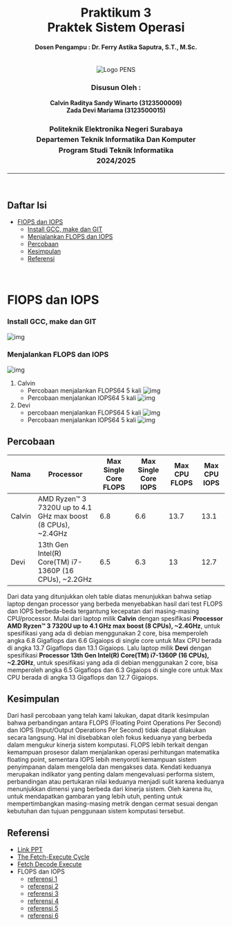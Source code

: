 <div align="center">
  <h1 style="text-align: center;font-weight: bold">Praktikum 3<br>Praktek Sistem Operasi</h1>
  <h4 style="text-align: center;">Dosen Pengampu : Dr. Ferry Astika Saputra, S.T., M.Sc.</h4>
</div>
<br />
<div align="center">
  <img src="https://i.ibb.co/DC3QHnM/logo-pens.png" alt="Logo PENS">
  <h3 style="text-align: center;">Disusun Oleh :</h3>
  <p style="text-align: center;">
    <strong>Calvin Raditya Sandy Winarto (3123500009)</strong><br>
    <strong>Zada Devi Mariama (3123500015)</strong>
  </p>

<h3 style="text-align: center;line-height: 1.5">Politeknik Elektronika Negeri Surabaya<br>Departemen Teknik Informatika Dan Komputer<br>Program Studi Teknik Informatika<br>2024/2025</h3>
  <hr>
</div>
<br>

## Daftar Isi

- [FlOPS dan IOPS](#flops-dan-iops)
    - [Install GCC, make dan GIT](#install-gcc-make-dan-git)
    - [Menjalankan FLOPS dan IOPS](#menjalankan-flops-dan-iops)
  - [Percobaan](#percobaan)
  - [Kesimpulan](#kesimpulan)
  - [Referensi](#referensi)


<br>

# FlOPS dan IOPS

### Install GCC, make dan GIT

![img](assets/1.jpeg)

### Menjalankan FLOPS dan IOPS

![img](assets/2.jpeg)

1. Calvin
   - Percobaan menjalankan FLOPS64 5 kali
   ![img](assets/flops_calvin.jpeg)
   - Percobaan menjalankan IOPS64 5 kali
   ![img](assets/iops_calvin.jpeg)
3. Devi
   - percobaan menjalankan FLOPS64 5 kali
   ![img](assets/flops_devi.png)
   - Percobaan menjalankan IOPS64 5 kali
   ![img](assets/iops_devi.png)

## Percobaan

| Nama | Processor | Max Single Core FLOPS | Max Single Core IOPS | Max CPU FLOPS | Max CPU IOPS |
| ----- | ----- | ----- | ----- | ----- | ----- |
| Calvin  | AMD Ryzen™ 3 7320U up to 4.1 GHz max boost (8 CPUs), ~2.4GHz      | 6.8                   | 6.6                  | 13.7         | 13.1         |
| Devi    | 13th Gen Intel(R) Core(TM) i7-1360P (16 CPUs), ~2.2GHz      | 6.5                   | 6.3                  | 13        | 12.7         |


Dari data yang ditunjukkan oleh table diatas menunjukkan bahwa setiap laptop dengan processor yang berbeda menyebabkan hasil dari test FLOPS dan IOPS berbeda-beda tergantung kecepatan dari masing-masing CPU/processor.
Mulai dari laptop milik **Calvin** dengan spesifikasi **Processor AMD Ryzen™ 3 7320U up to 4.1 GHz max boost (8 CPUs), ~2.4GHz**, untuk spesifikasi yang ada di debian menggunakan 2 core, bisa memperoleh angka 6.8 Gigaflops dan 6.6 Gigaiops di single core untuk Max CPU berada di angka 13.7 Gigaflops dan 13.1 Gigaiops.
Lalu laptop milik **Devi** dengan spesifikasi **Processor 13th Gen Intel(R) Core(TM) i7-1360P (16 CPUs), ~2.2GHz**, untuk spesifikasi yang ada di debian menggunakan 2 core, bisa memperoleh angka 6.5 Gigaflops dan 6.3 Gigaiops di single core untuk Max CPU berada di angka 13 Gigaflops dan 12.7 Gigaiops.

## Kesimpulan

Dari hasil percobaan yang telah kami lakukan, dapat ditarik kesimpulan bahwa perbandingan antara FLOPS (Floating Point Operations Per Second) dan IOPS (Input/Output Operations Per Second) tidak dapat dilakukan secara langsung. Hal ini disebabkan oleh fokus keduanya yang berbeda dalam mengukur kinerja sistem komputasi. FLOPS lebih terkait dengan kemampuan prosesor dalam menjalankan operasi perhitungan matematika floating point, sementara IOPS lebih menyoroti kemampuan sistem penyimpanan dalam mengelola dan mengakses data. Kendati keduanya merupakan indikator yang penting dalam mengevaluasi performa sistem, perbandingan atau pertukaran nilai keduanya menjadi sulit karena keduanya menunjukkan dimensi yang berbeda dari kinerja sistem. Oleh karena itu, untuk mendapatkan gambaran yang lebih utuh, penting untuk mempertimbangkan masing-masing metrik dengan cermat sesuai dengan kebutuhan dan tujuan penggunaan sistem komputasi tersebut.

## Referensi

- [Link PPT](https://www.canva.com/design/DAF_UJsAaZw/Kcpy-2TJeanyoAzzzBZ1tA/edit?utm_content=DAF_UJsAaZw&utm_campaign=designshare&utm_medium=link2&utm_source=sharebutton)
- [The Fetch-Execute Cycle](https://www.youtube.com/watch?v=Z5JC9Ve1sfI)
- [Fetch Decode Execute](https://www.youtube.com/watch?v=jFDMZpkUWCw)
- FLOPS dan IOPS
  - [referensi 1](https://static.buku.kemdikbud.go.id/content/pdf/bukuteks/kurikulum21/Informatika-KLS-X-Sem-1.pdf)
  - [referensi 2](https://teknogram.id/kamus/cpu/)
  - [referensi 3](https://blogs.powercode.id/apa-itu-compiler-pengertianfungsitahapan-dan-contohnya/)
  - [referensi 4](https://www.mikirbae.com/2016/09/peranan-dan-fungsi-sistem-operasi.html)
  - [referensi 5](https://toffeedev.com/blog/website/fungsi-sistem-operasi/)
  - [referensi 6](https://www.niagahoster.co.id/blog/bahasa-pemrograman/)
